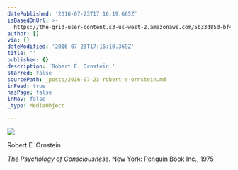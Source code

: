 ```yaml
---
datePublished: '2016-07-23T17:16:19.665Z'
isBasedOnUrl: >-
  https://the-grid-user-content.s3-us-west-2.amazonaws.com/5b33d85d-bf4d-4e85-9762-95cd9e876ef1.jpg
author: []
via: {}
dateModified: '2016-07-23T17:16:10.369Z'
title: ''
publisher: {}
description: 'Robert E. Ornstein '
starred: false
sourcePath: _posts/2016-07-23-robert-e-ornstein.md
inFeed: true
hasPage: false
inNav: false
_type: MediaObject

---
```

![](https://the-grid-user-content.s3-us-west-2.amazonaws.com/5b33d85d-bf4d-4e85-9762-95cd9e876ef1.jpg)

Robert E. Ornstein 

_The Psychology of Consciousness_. New York: Penguin Book Inc., 1975